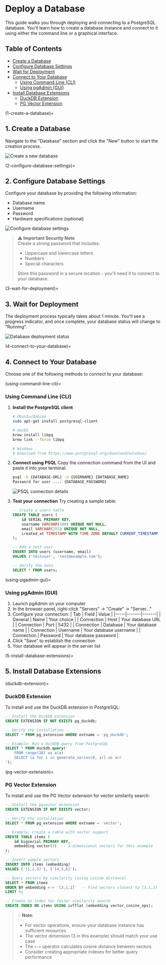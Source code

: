 # Deploy a Database

This guide walks you through deploying and connecting to a PostgreSQL database. You'll learn how to create a database instance and connect to it using either the command line or a graphical interface.

## Table of Contents
- [Create a Database](#1-create-a-database)
- [Configure Database Settings](#2-configure-database-settings)
- [Wait for Deployment](#3-wait-for-deployment)
- [Connect to Your Database](#4-connect-to-your-database)
  - [Using Command Line (CLI)](#using-command-line-cli)
  - [Using pgAdmin (GUI)](#using-pgadmin-gui)
- [Install Database Extensions](#5-install-database-extensions)
  - [DuckDB Extension](#duckdb-extension)
  - [PG Vector Extension](#pg-vector-extension)

(1-create-a-database)=
## 1. Create a Database
Navigate to the "Database" section and click the "New" button to start the creation process.

![Create a new database](../static/db-new.png)

(2-configure-database-settings)=
## 2. Configure Database Settings
Configure your database by providing the following information:
- Database name
- Username
- Password
- Hardware specifications (optional)

![Configure database settings](../static/db-enter-info.png)

> ⚠️ **Important Security Note**  
> Create a strong password that includes:
> - Uppercase and lowercase letters
> - Numbers
> - Special characters
> 
> Store this password in a secure location - you'll need it to connect to your database.

(3-wait-for-deployment)=
## 3. Wait for Deployment
The deployment process typically takes about 1 minute. You'll see a progress indicator, and once complete, your database status will change to "Running".

![Database deployment status](../static/db-running.png)

(4-connect-to-your-database)=
## 4. Connect to Your Database
Choose one of the following methods to connect to your database:

(using-command-line-cli)=
### Using Command Line (CLI)

1. **Install the PostgreSQL client**
   ```sh
   # Ubuntu/Debian
   sudo apt-get install postgresql-client

   # macOS
   brew install libpq
   brew link --force libpq

   # Windows
   # Download from https://www.postgresql.org/download/windows/
   ```

2. **Connect using PSQL**
   Copy the connection command from the UI and paste it into your terminal:
   ```sh
   psql -h {DATABASE-URL} -U {USERNAME} {DATABASE_NAME}
   Password for user ...: {DATABASE_PASSWORD}
   ```
   ![PSQL connection details](../static/db-psql.png)

3. **Test your connection**
   Try creating a sample table:
   ```sql
   -- Create a users table
   CREATE TABLE users (
       id SERIAL PRIMARY KEY,
       username VARCHAR(100) UNIQUE NOT NULL,
       email VARCHAR(255) UNIQUE NOT NULL,
       created_at TIMESTAMP WITH TIME ZONE DEFAULT CURRENT_TIMESTAMP
   );

   -- Add a test user
   INSERT INTO users (username, email) 
   VALUES ('testuser', 'test@example.com');

   -- Verify the data
   SELECT * FROM users;
   ```

(using-pgadmin-gui)=
### Using pgAdmin (GUI)

1. Launch pgAdmin on your computer
2. In the browser panel, right-click "Servers" → "Create" → "Server..."
3. Configure your connection:
   | Tab | Field | Value |
   |-----|-------|-------|
   | General | Name | Your choice |
   | Connection | Host | Your database URL |
   | Connection | Port | 5432 |
   | Connection | Database | Your database name |
   | Connection | Username | Your database username |
   | Connection | Password | Your database password |
4. Click "Save" to establish the connection
5. Your database will appear in the server list

(5-install-database-extensions)=
## 5. Install Database Extensions

(duckdb-extension)=
### DuckDB Extension

To install and use the DuckDB extension in PostgreSQL:

```sql
-- Install the DuckDB extension
CREATE EXTENSION IF NOT EXISTS pg_duckdb;

-- Verify the installation
SELECT * FROM pg_extension WHERE extname = 'pg_duckdb';

-- Example: Run a DuckDB query from PostgreSQL
SELECT * FROM duckdb.query('
    FROM range(10) as a(a) 
    SELECT [a for i in generate_series(0, a)] as arr
');
```

(pg-vector-extension)=
### PG Vector Extension

To install and use the PG Vector extension for vector similarity search:

```sql
-- Install the pgvector extension
CREATE EXTENSION IF NOT EXISTS vector;

-- Verify the installation
SELECT * FROM pg_extension WHERE extname = 'vector';

-- Example: Create a table with vector support
CREATE TABLE items (
    id bigserial PRIMARY KEY,
    embedding vector(3)  -- 3-dimensional vectors for this example
);

-- Insert sample vectors
INSERT INTO items (embedding) 
VALUES ('[1,2,3]'), ('[4,5,6]');

-- Query vectors by similarity (using cosine distance)
SELECT * FROM items 
ORDER BY embedding <-> '[3,1,2]'  -- Find vectors closest to [3,1,2]
LIMIT 5;

-- Create an index for faster similarity search
CREATE INDEX ON items USING ivfflat (embedding vector_cosine_ops);
```

> 💡 **Note**: 
> - For vector operations, ensure your database instance has sufficient resources
> - The vector dimension (3 in this example) should match your use case
> - The `<->` operator calculates cosine distance between vectors
> - Consider creating appropriate indexes for better query performance

